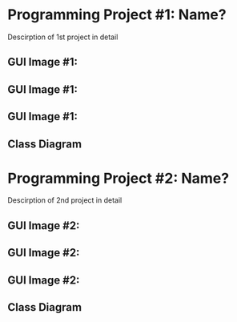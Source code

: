 # Programming Project #1: Name?
Descirption of 1st project in detail

## GUI Image #1:
## GUI Image #1:
## GUI Image #1:

## Class Diagram

# Programming Project #2: Name?
Descirption of 2nd project in detail

## GUI Image #2:
## GUI Image #2:
## GUI Image #2:

## Class Diagram
